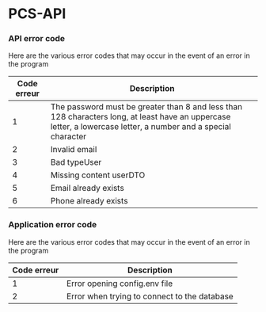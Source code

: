 # PCS-API

### API error code

Here are the various error codes that may occur in the event of an error in the program

| Code erreur | Description                                                                                                                                                    |
|-------------|----------------------------------------------------------------------------------------------------------------------------------------------------------------|
| 1           | The password must be greater than 8 and less than 128 characters long, at least have an uppercase letter, a lowercase letter, a number and a special character |
| 2           | Invalid email                                                                                                                                                  |
| 3           | Bad typeUser                                                                                                                                                   |
| 4           | Missing content userDTO                                                                                                                                        |
| 5           | Email already exists                                                                                                                                           |
| 6           | Phone already exists                                                                                                                                           |


### Application error code

Here are the various error codes that may occur in the event of an error in the program

| Code erreur | Description                                   |
|-------------|-----------------------------------------------|
| 1           | Error opening config.env file                 |
| 2           | Error when trying to connect to the database  |